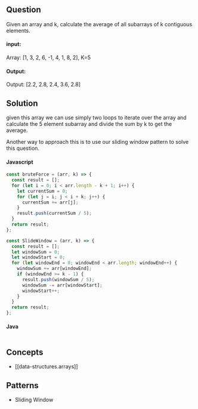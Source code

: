 
## Question

Given an array and k, calculate the average of all subarrays of k contiguous elements.

#### input:

Array: [1, 3, 2, 6, -1, 4, 1, 8, 2], K=5

#### Output:

Output: [2.2, 2.8, 2.4, 3.6, 2.8]

## Solution

given this array we can use simply two loops to iterate over the array and calculate the 5 element subarray and divide the sum by k to get the average.

Another way to approach this is to use our sliding window pattern to solve this question.

#### Javascript

```javascript
const bruteForce = (arr, k) => {
  const result = [];
  for (let i = 0; i < arr.length - k + 1; i++) {
    let currentSum = 0;
    for (let j = i; j < i + k; j++) {
      currentSum += arr[j];
    }
    result.push(currentSum / 5);
  }
  return result;
};

const SlideWindow = (arr, k) => {
  const result = [];
  let windowSum = 0;
  let windowStart = 0;
  for (let windowEnd = 0; windowEnd < arr.length; windowEnd++) {
    windowSum += arr[windowEnd];
    if (windowEnd >= k - 1) {
      result.push(windowSum / 5);
      windowSum -= arr[windowStart];
      windowStart++;
    }
  }
  return result;
};
```

#### Java

```java

```

## Concepts

- [[data-structures.arrays]]

## Patterns

- Sliding Window
